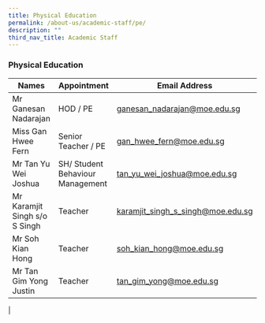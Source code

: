 ```yaml
---
title: Physical Education
permalink: /about-us/academic-staff/pe/
description: ""
third_nav_title: Academic Staff
---
```

### **Physical Education**

| Names | Appointment | Email Address |
|---|---|---|
| Mr Ganesan Nadarajan | HOD / PE | [ganesan_nadarajan@moe.edu.sg](mailto:ganesan_nadarajan@moe.edu.sg) |
| Miss Gan Hwee Fern | Senior Teacher / PE | [gan_hwee_fern@moe.edu.sg](mailto:gan_hwee_fern@moe.edu.sg) |
| Mr Tan Yu Wei Joshua |  SH/ Student Behaviour Management | [tan_yu_wei_joshua@moe.edu.sg](mailto:tan_yu_wei_joshua@moe.edu.sg) |
| Mr Karamjit Singh s/o S Singh | Teacher | [karamjit_singh_s_singh@moe.edu.sg](mailto:karamjit_singh_s_singh@moe.edu.sg) |
| Mr Soh Kian Hong | Teacher | [soh_kian_hong@moe.edu.sg](mailto:soh_kian_hong@moe.edu.sg) |
| Mr Tan Gim Yong Justin | Teacher | [tan_gim_yong@moe.edu.sg](mailto:tan_gim_yong@moe.edu.sg) |
|